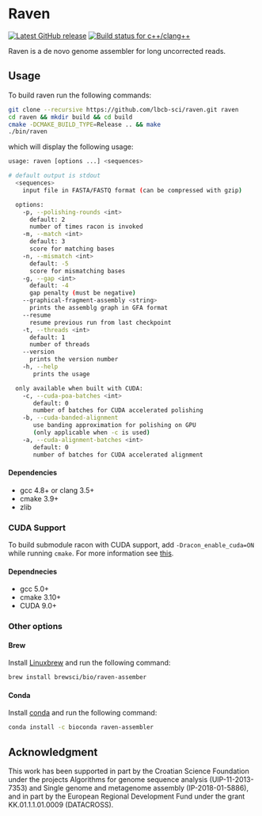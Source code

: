# Raven

[![Latest GitHub release](https://img.shields.io/github/release/lbcb-sci/raven.svg)](https://github.com/lbcb-sci/raven/releases/latest)
[![Build status for c++/clang++](https://travis-ci.org/lbcb-sci/raven.svg?branch=master)](https://travis-ci.org/lbcb-sci/raven)

Raven is a de novo genome assembler for long uncorrected reads.

## Usage
To build raven run the following commands:
```bash
git clone --recursive https://github.com/lbcb-sci/raven.git raven
cd raven && mkdir build && cd build
cmake -DCMAKE_BUILD_TYPE=Release .. && make
./bin/raven
```
which will display the following usage:
```bash
usage: raven [options ...] <sequences>

# default output is stdout
  <sequences>
    input file in FASTA/FASTQ format (can be compressed with gzip)

  options:
    -p, --polishing-rounds <int>
      default: 2
      number of times racon is invoked
    -m, --match <int>
      default: 3
      score for matching bases
    -n, --mismatch <int>
      default: -5
      score for mismatching bases
    -g, --gap <int>
      default: -4
      gap penalty (must be negative)
    --graphical-fragment-assembly <string>
      prints the assemblg graph in GFA format
    --resume
      resume previous run from last checkpoint
    -t, --threads <int>
      default: 1
      number of threads
    --version
      prints the version number
    -h, --help
       prints the usage

  only available when built with CUDA:
    -c, --cuda-poa-batches <int>
       default: 0
       number of batches for CUDA accelerated polishing
    -b, --cuda-banded-alignment
       use banding approximation for polishing on GPU
       (only applicable when -c is used)
    -a, --cuda-alignment-batches <int>
       default: 0
       number of batches for CUDA accelerated alignment
```

#### Dependencies
- gcc 4.8+ or clang 3.5+
- cmake 3.9+
- zlib

### CUDA Support
To build submodule racon with CUDA support, add `-Dracon_enable_cuda=ON` while running `cmake`. For more information see [this](https://github.com/lbcb-sci/racon).

#### Dependnecies
- gcc 5.0+
- cmake 3.10+
- CUDA 9.0+

### Other options

#### Brew
Install [Linuxbrew](https://docs.brew.sh/Homebrew-on-Linux) and run the following command:

```bash
brew install brewsci/bio/raven-assember
```

#### Conda
Install [conda](https://conda.io/en/latest/miniconda.html) and run the following command:
```bash
conda install -c bioconda raven-assembler
```

## Acknowledgment

This work has been supported in part by the Croatian Science Foundation under the projects Algorithms for genome sequence analysis (UIP-11-2013-7353) and Single genome and metagenome assembly (IP-2018-01-5886), and in part by the European Regional Development Fund under the grant KK.01.1.1.01.0009 (DATACROSS).
